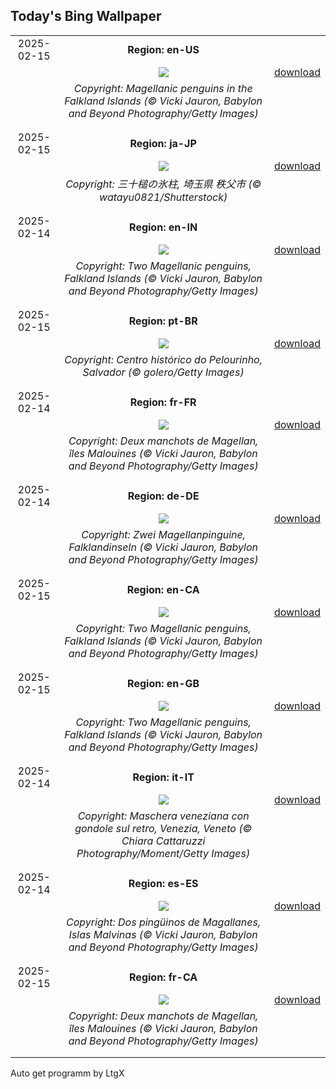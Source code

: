## Today's Bing Wallpaper
|      |      |      |
| :----: | :----: | :----: |
|2025-02-15|**Region: en-US**||
||![](https://www.bing.com/th?id=OHR.PenguinLove_EN-US7515315710_UHD.jpg&pid=hp&w=1152&h=648&rs=1&c=4)| [download](https://www.bing.com/th?id=OHR.PenguinLove_EN-US7515315710_UHD.jpg)|
||*Copyright: Magellanic penguins in the Falkland Islands (© Vicki Jauron, Babylon and Beyond Photography/Getty Images)*
||
|||
|2025-02-15|**Region: ja-JP**||
||![](https://www.bing.com/th?id=OHR.Misotsuchi2025_JA-JP3931043311_UHD.jpg&pid=hp&w=1152&h=648&rs=1&c=4)| [download](https://www.bing.com/th?id=OHR.Misotsuchi2025_JA-JP3931043311_UHD.jpg)|
||*Copyright: 三十槌の氷柱, 埼玉県 秩父市 (© watayu0821/Shutterstock)*
||
|||
|2025-02-14|**Region: en-IN**||
||![](https://www.bing.com/th?id=OHR.PenguinLove_EN-IN9647996808_UHD.jpg&pid=hp&w=1152&h=648&rs=1&c=4)| [download](https://www.bing.com/th?id=OHR.PenguinLove_EN-IN9647996808_UHD.jpg)|
||*Copyright: Two Magellanic penguins, Falkland Islands (© Vicki Jauron, Babylon and Beyond Photography/Getty Images)*
||
|||
|2025-02-15|**Region: pt-BR**||
||![](https://www.bing.com/th?id=OHR.PelourinhoSalvador_PT-BR8001944563_UHD.jpg&pid=hp&w=1152&h=648&rs=1&c=4)| [download](https://www.bing.com/th?id=OHR.PelourinhoSalvador_PT-BR8001944563_UHD.jpg)|
||*Copyright: Centro histórico do Pelourinho, Salvador (© golero/Getty Images)*
||
|||
|2025-02-14|**Region: fr-FR**||
||![](https://www.bing.com/th?id=OHR.PenguinLove_FR-FR7793534409_UHD.jpg&pid=hp&w=1152&h=648&rs=1&c=4)| [download](https://www.bing.com/th?id=OHR.PenguinLove_FR-FR7793534409_UHD.jpg)|
||*Copyright: Deux manchots de Magellan, îles Malouines (© Vicki Jauron, Babylon and Beyond Photography/Getty Images)*
||
|||
|2025-02-14|**Region: de-DE**||
||![](https://www.bing.com/th?id=OHR.PenguinLove_DE-DE2328190080_UHD.jpg&pid=hp&w=1152&h=648&rs=1&c=4)| [download](https://www.bing.com/th?id=OHR.PenguinLove_DE-DE2328190080_UHD.jpg)|
||*Copyright: Zwei Magellanpinguine, Falklandinseln (© Vicki Jauron, Babylon and Beyond Photography/Getty Images)*
||
|||
|2025-02-15|**Region: en-CA**||
||![](https://www.bing.com/th?id=OHR.PenguinLove_EN-CA0448805956_UHD.jpg&pid=hp&w=1152&h=648&rs=1&c=4)| [download](https://www.bing.com/th?id=OHR.PenguinLove_EN-CA0448805956_UHD.jpg)|
||*Copyright: Two Magellanic penguins, Falkland Islands (© Vicki Jauron, Babylon and Beyond Photography/Getty Images)*
||
|||
|2025-02-15|**Region: en-GB**||
||![](https://www.bing.com/th?id=OHR.PenguinLove_EN-GB6356684660_UHD.jpg&pid=hp&w=1152&h=648&rs=1&c=4)| [download](https://www.bing.com/th?id=OHR.PenguinLove_EN-GB6356684660_UHD.jpg)|
||*Copyright: Two Magellanic penguins, Falkland Islands (© Vicki Jauron, Babylon and Beyond Photography/Getty Images)*
||
|||
|2025-02-14|**Region: it-IT**||
||![](https://www.bing.com/th?id=OHR.TypicalVenetianRedGold_IT-IT4023171951_UHD.jpg&pid=hp&w=1152&h=648&rs=1&c=4)| [download](https://www.bing.com/th?id=OHR.TypicalVenetianRedGold_IT-IT4023171951_UHD.jpg)|
||*Copyright: Maschera veneziana con gondole sul retro, Venezia, Veneto (© Chiara Cattaruzzi Photography/Moment/Getty Images)*
||
|||
|2025-02-14|**Region: es-ES**||
||![](https://www.bing.com/th?id=OHR.PenguinLove_ES-ES9960991342_UHD.jpg&pid=hp&w=1152&h=648&rs=1&c=4)| [download](https://www.bing.com/th?id=OHR.PenguinLove_ES-ES9960991342_UHD.jpg)|
||*Copyright: Dos pingüinos de Magallanes, Islas Malvinas (© Vicki Jauron, Babylon and Beyond Photography/Getty Images)*
||
|||
|2025-02-15|**Region: fr-CA**||
||![](https://www.bing.com/th?id=OHR.PenguinLove_FR-CA6502160876_UHD.jpg&pid=hp&w=1152&h=648&rs=1&c=4)| [download](https://www.bing.com/th?id=OHR.PenguinLove_FR-CA6502160876_UHD.jpg)|
||*Copyright: Deux manchots de Magellan, îles Malouines (© Vicki Jauron, Babylon and Beyond Photography/Getty Images)*
||
|||

Auto get programm by LtgX
